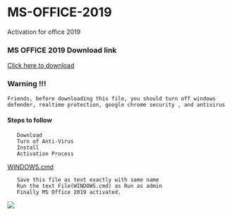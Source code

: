 # MS-OFFICE-2019
Activation for office 2019 


### MS OFFICE 2019 Download link
[Click here to download](https://www.freesoftwarefiles.com/office-tools/microsoft-office-2019-pro-plus-free-download/)

### Warning !!!


    Friends, before downloading this file, you should turn off windows defender, realtime protection, google chrome security , and antivirus
    

#### Steps to follow

       Download
       Turn of Anti-Virus
       Install
       Activation Process
       
   [WINDOWS.cmd](https://github.com/HembramBeta777/MS-OFFICE-2019/blob/main/WINDOWS.cmd)
   
       Save this file as text exactly with same name
       Run the text File(WINDOWS.cmd) as Run as admin
       Finally MS Office 2019 activated.
       
![](https://encrypted-tbn0.gstatic.com/images?q=tbn:ANd9GcRENTSAYCBQgfX-wILP2epeuImtvSBBCN5MHg&usqp=CAU)

